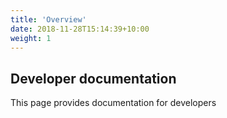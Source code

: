 ```yaml
---
title: 'Overview'
date: 2018-11-28T15:14:39+10:00
weight: 1
---
```


## Developer documentation

This page provides documentation for developers

